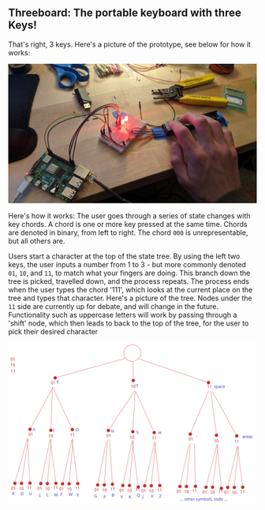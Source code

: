 ## Threeboard: The portable keyboard with **three** Keys!

That's right, 3 keys. Here's a picture of the prototype, see below for how it works:


![The first prototype. Pictured is three keys, with wires to a breadboard with leds, with jumpers to a raspberry pi 4. Two of the keys are pressed and the corrosponding leds are lit](proto1.jpg)


Here's how it works: The user goes through a series of state changes with key chords. A chord is one or more key pressed at the same time. Chords are denoted in binary, from left to right. The chord `000` is unrepresentable, but all others are.

Users start a character at the top of the state tree. By using the left two keys, the user inputs a number from 1 to 3 - but more commonly denoted `01`, `10`, and `11`, to match what your fingers are doing. This branch down the tree is picked, travelled down, and the process repeats. The process ends when the user types the chord '111', which looks at the current place on the tree and types that character. Here's a picture of the tree. Nodes under the `11` side are currently up for debate, and will change in the future. Functionality such as uppercase letters will work by passing through a 'shift' node, which then leads to back to the top of the tree, for the user to pick their desired character


![A state tree. See codes.txt for the textual representation of this](tree.svg)
